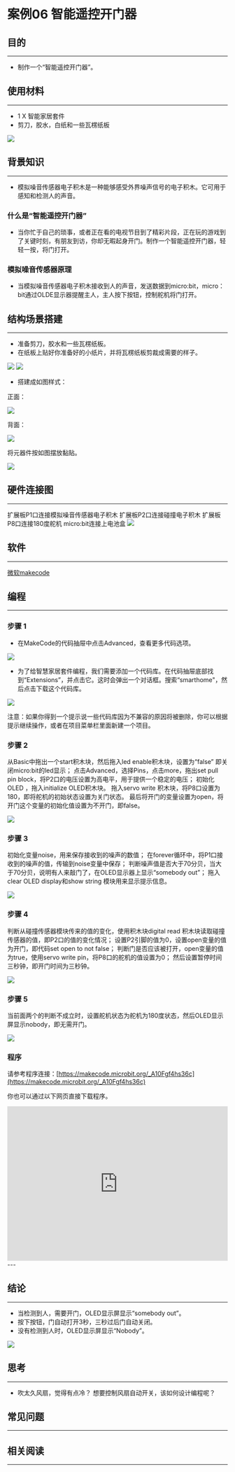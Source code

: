 # 案例06 智能遥控开门器

## 目的
---

- 制作一个“智能遥控开门器”。

## 使用材料
---

- 1 X 智能家居套件
- 剪刀，胶水，白纸和一些瓦楞纸板

![](./images/NKJyemH.jpg)

## 背景知识
---

- 模拟噪音传感器电子积木是一种能够感受外界噪声信号的电子积木。它可用于感知和检测人的声音。


### 什么是“智能遥控开门器”

- 当你忙于自己的琐事，或者正在看的电视节目到了精彩片段，正在玩的游戏到了关键时刻，有朋友到访，你却无暇起身开门。制作一个智能遥控开门器，轻轻一按，将门打开。

### 模拟噪音传感器原理

- 当模拟噪音传感器电子积木接收到人的声音，发送数据到micro:bit，micro：bit通过OLDE显示器提醒主人，主人按下按钮，控制舵机将门打开。


## 结构场景搭建
---

- 准备剪刀，胶水和一些瓦楞纸板。
- 在纸板上贴好你准备好的小纸片，并将瓦楞纸板剪裁成需要的样子。

![](./images/CKIwMbh.jpg)
![](./images/Svav9XC.jpg)
- 搭建成如图样式：

正面：

![](./images/cHJ6Tup.jpg)


背面：

![](./images/oTuc2q4.jpg)

将元器件按如图摆放黏贴。

![](./images/ztjY4AQ.jpg)


## 硬件连接图
---
扩展板P1口连接模拟噪音传感器电子积木
扩展板P2口连接碰撞电子积木
扩展板P8口连接180度舵机
micro:bit连接上电池盒
![](./images/p6ZtIJS.jpg)

## 软件
---
[微软makecode](https://makecode.microbit.org/#)
 

## 编程
---
### 步骤 1
- 在MakeCode的代码抽屉中点击Advanced，查看更多代码选项。

![](./images/2qCyzQ7.png)

- 为了给智慧家居套件编程，我们需要添加一个代码库。在代码抽屉底部找到“Extensions”，并点击它。这时会弹出一个对话框。搜索“smarthome"，然后点击下载这个代码库。

![](./images/OY706rv.png)

注意：如果你得到一个提示说一些代码库因为不兼容的原因将被删除，你可以根据提示继续操作，或者在项目菜单栏里面新建一个项目。


### 步骤 2

从Basic中拖出一个start积木块，然后拖入led enable积木块，设置为“false” 即关闭micro:bit的led显示；
点击Advanced，选择Pins，点击more，拖出set pull pin block，将P2口的电压设置为高电平，用于提供一个稳定的电压；
初始化OLED ，拖入initialize OLED积木块。
拖入servo write 积木块，将P8口设置为180，即将舵机的初始状态设置为关门状态。
最后将开门的变量设置为open，将开门这个变量的初始化值设置为不开门，即false。


![](./images/mOFgABB.png)

### 步骤 3
初始化变量noise，用来保存接收到的噪声的数值；
在forever循环中，将P1口接收到的噪声的值，传输到noise变量中保存；
判断噪声值是否大于70分贝，当大于70分贝，说明有人来敲门了，在OLED显示器上显示“somebody out”；
拖入clear OLED display和show string 模块用来显示提示信息。

![](./images/OPIJLUx.png)

### 步骤 4
判断从碰撞传感器模块传来的值的变化，使用积木块digital read 积木块读取碰撞传感器的值，即P2口的值的变化情况；
设置P2引脚的值为0，设置open变量的值为开门，即代码set open to not false；
判断门是否应该被打开，open变量的值为true，使用servo write pin，将P8口的舵机的值设置为0；
然后设置暂停时间三秒钟，即开门时间为三秒钟。

![](./images/tvZETjX.png)

### 步骤 5

当前面两个的判断不成立时，设置舵机状态为舵机为180度状态，然后OLED显示屏显示nobody，即无需开门。

![](./images/bXXcwA7.png)

### 程序

请参考程序连接：[https://makecode.microbit.org/_A10Fgf4hs36c](https://makecode.microbit.org/_A10Fgf4hs36c)

你也可以通过以下网页直接下载程序。

<div style="position:relative;height:0;padding-bottom:70%;overflow:hidden;"><iframe style="position:absolute;top:0;left:0;width:100%;height:100%;" src="https://makecode.microbit.org/#pub:_A10Fgf4hs36c" frameborder="0" sandbox="allow-popups allow-forms allow-scripts allow-same-origin"></iframe></div>  
---

## 结论
---

- 当检测到人，需要开门，OLED显示屏显示“somebody out”。
- 按下按钮，门自动打开3秒，三秒过后门自动关闭。
- 没有检测到人时，OLED显示屏显示“Nobody”。

![](./images/ioUPGkB.gif)

## 思考
---

- 吹太久风扇，觉得有点冷？ 想要控制风扇自动开关，该如何设计编程呢？


## 常见问题
---


## 相关阅读  
---

